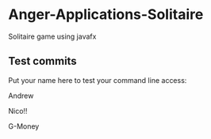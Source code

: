 # Anger-Applications-Solitaire
Solitaire game using javafx

## Test commits

Put your name here to test your command line access:

Andrew  

Nico!!  

G-Money  
